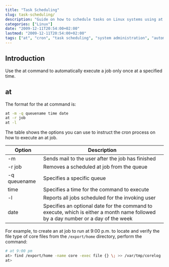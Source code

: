 ```yaml
---
title: "Task Scheduling"
slug: task-scheduling/
description: "Guide on how to schedule tasks on Linux systems using at and cron utilities"
categories: ["Linux"]
date: "2009-12-11T20:54:00+02:00"
lastmod: "2009-12-11T20:54:00+02:00"
tags: ["at", "cron", "task scheduling", "system administration", "automation"]
---
```


## Introduction

Use the at command to automatically execute a job only once at a specified time.

## at

The format for the at command is:

```bash
at -m -q queuename time date
at -r job
at -l
```

The table shows the options you can use to instruct the cron process on how to execute an at job.


| Option | Description |
|--------|-------------|
| -m | Sends mail to the user after the job has finished |
| -r job | Removes a scheduled at job from the queue |
| -q queuename | Specifies a specific queue |
| time | Specifies a time for the command to execute |
| -l | Reports all jobs scheduled for the invoking user |
| date | Specifies an optional date for the command to execute, which is either a month name followed by a day number or a day of the week |


For example, to create an at job to run at 9:00 p.m. to locate and verify the file type of core files from the `/export/home` directory, perform the command:

```bash
# at 9:00 pm
at> find /export/home -name core -exec file {} \; >> /var/tmp/corelog
at> 
